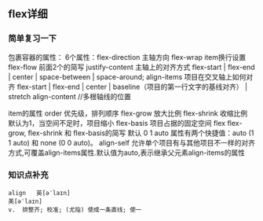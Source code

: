 ## flex详细

### 简单复习一下
包裹容器的属性： 
6个属性：flex-direction   主轴方向
flex-wrap                item换行设置
flex-flow                前面2个的简写
justify-content          主轴上的对齐方式 flex-start | flex-end | center | space-between | space-around;
align-items        项目在交叉轴上如何对齐   flex-start | flex-end | center | baseline（项目的第一行文字的基线对齐） | stretch
align-content           //多根轴线的位置


item的属性
order         优先级，排列顺序
flex-grow     放大比例
flex-shrink   收缩比例   默认为1，当空间不足时，项目缩小
flex-basis    项目占据的固定空间
flex         flex-grow, flex-shrink 和 flex-basis的简写   默认 0 1 auto   属性有两个快捷值：auto (1 1 auto) 和 none (0 0 auto)。
align-self   允许单个项目有与其他项目不一样的对齐方式,可覆盖align-items属性.默认值为auto,表示继承父元素align-items的属性

### 知识点补充
```
align	英[əˈlaɪn]
美[əˈlaɪn]
v.	排整齐; 校准; (尤指) 使成一条直线; 使一
```